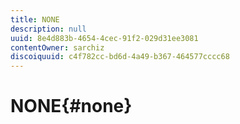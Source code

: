 ```yaml
---
title: NONE
description: null
uuid: 8e4d883b-4654-4cec-91f2-029d31ee3081
contentOwner: sarchiz
discoiquuid: c4f782cc-bd6d-4a49-b367-464577cccc68
---
```


# NONE{#none}

